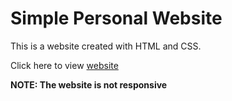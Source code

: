 # Simple Personal Website
This is a website created with HTML and CSS. 

Click here to view [website](https://lparedes17.github.io/SimplePersonalWebsiteOne/)

**NOTE: The website is not responsive**
